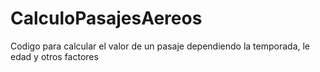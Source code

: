 # CalculoPasajesAereos
Codigo para calcular el valor de un pasaje dependiendo la temporada, le edad y otros factores

